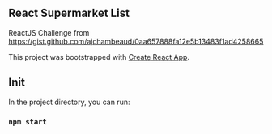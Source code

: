 ## React Supermarket List
ReactJS Challenge from https://gist.github.com/ajchambeaud/0aa657888fa12e5b13483f1ad4258665

This project was bootstrapped with [Create React App](https://github.com/facebook/create-react-app).

## Init

In the project directory, you can run:

### `npm start`

